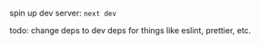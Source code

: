 spin up dev server: `next dev`

todo: change deps to dev deps for things like eslint, prettier, etc.
